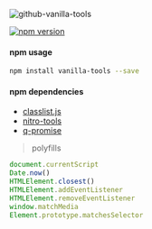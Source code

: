 
![github-vanilla-tools](https://cloud.githubusercontent.com/assets/2305833/17345856/68096ddc-5908-11e6-947c-eb7dd698005c.png)

[![npm version](https://badge.fury.io/js/vanilla-tools.svg)](https://www.npmjs.com/package/vanilla-tools)


#### npm usage
``` sh
npm install vanilla-tools --save
```

#### npm dependencies
- [classlist.js](https://www.npmjs.com/package/classlist.js)
- [nitro-tools](https://www.npmjs.com/package/nitro-tools)
- [q-promise](https://www.npmjs.com/package/q-promise)

> polyfills

``` js
document.currentScript
Date.now()
HTMLElement.closest()
HTMLElement.addEventListener
HTMLElement.removeEventListener
window.matchMedia
Element.prototype.matchesSelector
```

